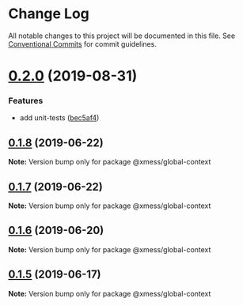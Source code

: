 # Change Log

All notable changes to this project will be documented in this file.
See [Conventional Commits](https://conventionalcommits.org) for commit guidelines.

# [0.2.0](https://github.com/ciklum-digital/xmess/compare/v0.1.8...v0.2.0) (2019-08-31)


### Features

* add unit-tests ([bec5af4](https://github.com/ciklum-digital/xmess/commit/bec5af4))





## [0.1.8](https://github.com/ciklum-digital/xmess/compare/v0.1.7...v0.1.8) (2019-06-22)

**Note:** Version bump only for package @xmess/global-context





## [0.1.7](https://github.com/ciklum-digital/xmess/compare/v0.1.6...v0.1.7) (2019-06-22)

**Note:** Version bump only for package @xmess/global-context





## [0.1.6](https://github.com/ciklum-digital/xmess/compare/v0.1.5...v0.1.6) (2019-06-20)

**Note:** Version bump only for package @xmess/global-context





## [0.1.5](https://github.com/ciklum-digital/xmess/compare/v0.1.4...v0.1.5) (2019-06-17)

**Note:** Version bump only for package @xmess/global-context
